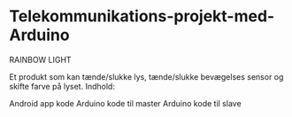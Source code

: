 # Telekommunikations-projekt-med-Arduino
RAINBOW LIGHT

Et produkt som kan tænde/slukke lys, tænde/slukke bevægelses sensor og skifte farve på lyset. 
Indhold:

Android app kode 
Arduino kode til master 
Arduino kode til slave 
